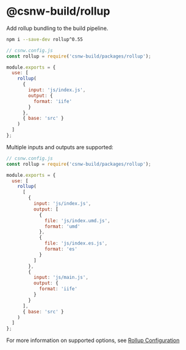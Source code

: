 # @csnw-build/rollup

Add rollup bundling to the build pipeline.

```sh
npm i --save-dev rollup^0.55
```

```js
// csnw.config.js
const rollup = require('csnw-build/packages/rollup');

module.exports = {
  use: [
    rollup(
      {
        input: 'js/index.js',
        output: {
          format: 'iife'
        }
      },
      { base: 'src' }
    )
  ]
};
```

Multiple inputs and outputs are supported:

```js
// csnw.config.js
const rollup = require('csnw-build/packages/rollup');

module.exports = {
  use: [
    rollup(
      [
        {
          input: 'js/index.js',
          output: [
            {
              file: 'js/index.umd.js',
              format: 'umd'
            },
            {
              file: 'js/index.es.js',
              format: 'es'
            }
          ]
        },
        {
          input: 'js/main.js',
          output: {
            format: 'iife'
          }
        }
      ],
      { base: 'src' }
    )
  ]
};
```

For more information on supported options, see [Rollup Configuration](https://rollupjs.org/guide/en#configuration-files)
